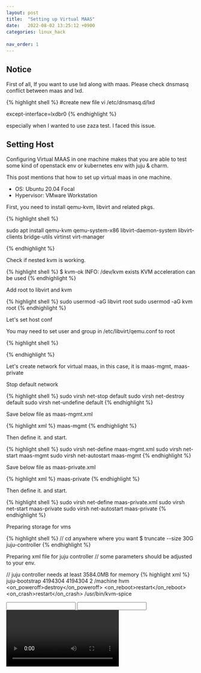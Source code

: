 ```yaml
---
layout: post
title:  "Setting up Virtual MAAS"
date:   2022-08-02 13:25:12 +0900
categories: linux_hack

nav_order: 1
---
```


## Notice
First of all, If you want to use lxd along with maas. 
Please check dnsmasq conflict between maas and lxd.

{% highlight shell %}
#create new file
vi /etc/dnsmasq.d/lxd

except-interface=lxdbr0
{% endhighlight %}

especially when I wanted to use zaza test. I faced this issue.

## Setting Host

Configuring Virtual MAAS in one machine makes that you are able to test some kind of openstack env or kubernetes env with juju & charm.

This post mentions that how to set up virtual maas in one machine.

* OS: Ubuntu 20.04 Focal
* Hypervisor: VMware Workstation


First, you need to install qemu-kvm, libvirt and related pkgs.

{% highlight shell %}

sudo apt install qemu-kvm qemu-system-x86 libvirt-daemon-system libvirt-clients bridge-utils virtinst virt-manager

{% endhighlight %}

Check if nested kvm is working.

{% highlight shell %}
$ kvm-ok
INFO: /dev/kvm exists
KVM acceleration can be used
{% endhighlight %}

Add root to libvirt and kvm

{% highlight shell %}
sudo usermod -aG libvirt root
sudo usermod -aG kvm root
{% endhighlight %}

Let's set host conf

You may need to set user and group in /etc/libvirt/qemu.conf to root

{% highlight shell %}

{% endhighlight %}

Let's create network for virtual maas, in this case, it is maas-mgmt, maas-private

Stop default network

{% highlight shell %}
sudo virsh net-stop default
sudo virsh net-destroy default
sudo virsh net-undefine default
{% endhighlight %}

Save below file as maas-mgmt.xml

{% highlight xml %}
<network connections='13'>
  <name>maas-mgmt</name>
  <forward mode='nat'>
    <nat>
      <port start='1024' end='65535'/>
    </nat>
  </forward>
  <bridge name='virbr1' stp='on' delay='0'/>
  <mac address='52:54:00:c3:11:aa'/>
  <ip address='10.0.0.1' netmask='255.255.255.0'>
  </ip>
</network>
{% endhighlight %}

Then define it. and start.

{% highlight shell %}
sudo virsh net-define maas-mgmt.xml
sudo virsh net-start maas-mgmt
sudo virsh net-autostart maas-mgmt
{% endhighlight %}

Save below file as maas-private.xml

{% highlight xml %}
<network>
  <name>maas-private</name>
  <forward mode='nat'>
    <nat>
      <port start='1024' end='65535'/>
    </nat>
  </forward>
  <bridge name='virbr2' stp='on' delay='0'/>
  <mac address='52:54:01:c3:11:aa'/>
  <ip address='10.1.0.1' netmask='255.255.255.0' />
</network>
{% endhighlight %}

Then define it. and start.

{% highlight shell %}
sudo virsh net-define maas-private.xml
sudo virsh net-start maas-private
sudo virsh net-autostart maas-private
{% endhighlight %}

Preparing storage for vms

{% highlight shell %}
// cd anywhere where you want
$ truncate --size 30G juju-controller
{% endhighlight %}

Preparing xml file for juju controller
// some parameters should be adjusted to your env.

// juju controller needs at least 3584.0MB for memory
{% highlight xml %}
<domain type='kvm' id='76'>
  <name>juju-bootstrap</name>
  <memory unit='KiB'>4194304</memory>
  <currentMemory unit='KiB'>4194304</currentMemory>
  <vcpu placement='static'>2</vcpu>
  <resource>
    <partition>/machine</partition>
  </resource>
  <os>
    <type arch='x86_64' machine='pc-i440fx-wily'>hvm</type>
    <boot dev='network'/>
    <boot dev='hd'/>
  </os>
  <features>
    <acpi/>
    <apic/>
  </features>
  <clock offset='utc'>
    <timer name='rtc' tickpolicy='catchup'/>
    <timer name='pit' tickpolicy='delay'/>
    <timer name='hpet' present='no'/>
  </clock>
  <on_poweroff>destroy</on_poweroff>
  <on_reboot>restart</on_reboot>
  <on_crash>restart</on_crash>
  <pm>
    <suspend-to-mem enabled='no'/>
    <suspend-to-disk enabled='no'/>
  </pm>
  <devices>
    <emulator>/usr/bin/kvm-spice</emulator>
    <disk type='file' device='disk'>
      <driver name='qemu' type='raw' cache='none'/>
      <source file='/home/xtrusia/juju-bootstrap'/>
      <backingStore/>
      <target dev='vda' bus='virtio'/>
      <alias name='virtio-disk0'/>
      <address type='pci' domain='0x0000' bus='0x00' slot='0x05' function='0x0'/>
    </disk>
    <controller type='usb' index='0' model='ich9-ehci1'>
      <alias name='usb'/>
      <address type='pci' domain='0x0000' bus='0x00' slot='0x06' function='0x7'/>
    </controller>
    <controller type='pci' index='0' model='pci-root'>
      <alias name='pci.0'/>
    </controller>
    <interface type='network'>
      <mac address='52:54:00:97:24:01'/>
      <source network='maas-mgmt' bridge='virbr1'/>
      <target dev='vnet12'/>
      <model type='virtio'/>
      <alias name='net0'/>
      <address type='pci' domain='0x0000' bus='0x00' slot='0x04' function='0x0' multifunction='on'/>
    </interface>
    <interface type='network'>
      <mac address='52:54:01:97:24:01'/>
      <source network='maas-private' bridge='virbr2'/>
      <target dev='vnet13'/>
      <model type='virtio'/>
      <alias name='net1'/>
      <address type='pci' domain='0x0000' bus='0x00' slot='0x04' function='0x1'/>
    </interface>
    <serial type='pty'>
      <source path='/dev/pts/14'/>
      <target type='isa-serial' port='0'>
        <model name='isa-serial'/>
      </target>
      <alias name='serial0'/>
    </serial>
    <console type='pty' tty='/dev/pts/14'>
      <source path='/dev/pts/14'/>
      <target type='serial' port='0'/>
      <alias name='serial0'/>
    </console>
    <input type='mouse' bus='ps2'>
      <alias name='input0'/>
          </input>
    <input type='keyboard' bus='ps2'>
      <alias name='input1'/>
    </input>
    <graphics type='vnc' port='5906' autoport='yes' listen='0.0.0.0'>
      <listen type='address' address='0.0.0.0'/>
    </graphics>
    <video>
      <model type='cirrus' vram='16384' heads='1' primary='yes'/>
      <alias name='video0'/>
      <address type='pci' domain='0x0000' bus='0x00' slot='0x02' function='0x0'/>
    </video>
    <memballoon model='virtio'>
      <alias name='balloon0'/>
      <address type='pci' domain='0x0000' bus='0x00' slot='0x08' function='0x0'/>
    </memballoon>
  </devices>
</domain>
{% endhighlight %}

## Install MAAS

[Install MAAS](https://maas.io/docs/how-to-install-maas)


Waiting on MAAS image synchronization.

Then you need to add this host as Chassis on MAAS.

![Addded machine for bootstrapping](/assets/images/capture1.png)

You also need to set DHCP for network subnet. Otherwise, you can't let machine boot by PXE

Then this machine needs Commission first.

![Commissioned machine](/assets/images/capture2.png)

## Install Juju

[Install Juju](https://juju.is/docs/olm/installing-juju)
[How to use MAAS with Juju](https://juju.is/docs/olm/maas)

When you add credential, there is a part for maas-oauth. then you need to copy below key and paste it to there.

![Commissioned machine](/assets/images/capture2.png)

## juju bootstrapping

{% highlight shell %}
xtrusia@xtrusia:~$ juju bootstrap xtrusia
Creating Juju controller "xtrusia-default" on xtrusia/default
Looking for packaged Juju agent version 2.9.35 for amd64
Located Juju agent version 2.9.35-ubuntu-amd64 at
  https://streams.canonical.com/juju/tools/agent/2.9.35/juju-2.9.35-linux-amd64.tgz
Launching controller instance(s) on xtrusia/default...
 - qgamxn (arch=amd64 mem=4G cores=2)  
Installing Juju agent on bootstrap instance
Fetching Juju Dashboard 0.8.1
Waiting for address
Attempting to connect to 10.0.0.254:22
Connected to 10.0.0.254
Running machine configuration script...
Bootstrap agent now started
Contacting Juju controller at 10.0.0.254 to verify accessibility...

Bootstrap complete, controller "xtrusia-default" is now available
Controller machines are in the "controller" model
Initial model "default" added

xtrusia@xtrusia:~$ juju status
Model    Controller       Cloud/Region     Version  SLA          Timestamp
default  xtrusia-default  xtrusia/default  2.9.35   unsupported  03:49:55Z

Model "admin/default" is empty.

{% endhighlight %}